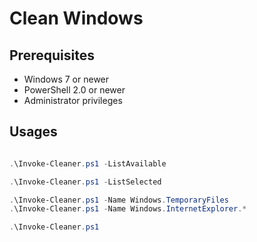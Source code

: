 # Clean Windows

## Prerequisites

* Windows 7 or newer
* PowerShell 2.0 or newer
* Administrator privileges

## Usages

```powershell

.\Invoke-Cleaner.ps1 -ListAvailable

.\Invoke-Cleaner.ps1 -ListSelected

.\Invoke-Cleaner.ps1 -Name Windows.TemporaryFiles
.\Invoke-Cleaner.ps1 -Name Windows.InternetExplorer.*

.\Invoke-Cleaner.ps1
```
